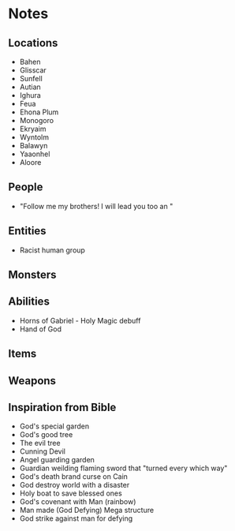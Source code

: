# Notes

## Locations
- Bahen
- Glisscar
- Sunfell
- Autian
- Ighura
- Feua
- Ehona Plum
- Monogoro
- Ekryaim
- Wyntolm
- Balawyn
- Yaaonhel
- Aloore

## People
- "Follow me my brothers! I will lead you too an "

## Entities
- Racist human group

## Monsters

## Abilities
- Horns of Gabriel - Holy Magic debuff
- Hand of God

## Items


## Weapons


## Inspiration from Bible
- God's special garden
- God's good tree
- The evil tree
- Cunning Devil
- Angel guarding garden
- Guardian weilding flaming sword that "turned every which way"
- God's death brand curse on Cain
- God destroy world with a disaster
- Holy boat to save blessed ones
- God's covenant with Man (rainbow)
- Man made (God Defying) Mega structure
- God strike against man for defying